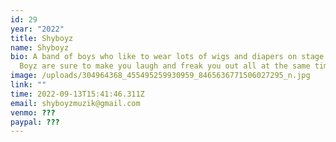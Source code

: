 ```yaml
---
id: 29
year: "2022"
title: Shyboyz
name: Shyboyz
bio: A band of boys who like to wear lots of wigs and diapers on stage - Shy
  Boyz are sure to make you laugh and freak you out all at the same time!
image: /uploads/304964368_455495259930959_8465636771506027295_n.jpg
link: ""
time: 2022-09-13T15:41:46.311Z
email: shyboyzmuzik@gmail.com
venmo: ???
paypal: ???
---
```

